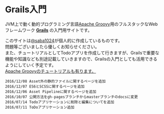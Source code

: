 # Grails入門

JVM上で動く動的プログラミング言語[Apache Groovy](http://groovy-lang.org/)用のフルスタックなWebフレームワーク [**Grails**](https://grails.org/) の入門用サイトです。  

このサイトは[@saba1024](https://twitter.com/saba1024)が個人的に作成しているものです。  
問題等ございましたら優しくお知らせください。  
また、チュートリアルとしてTodoアプリを作成して行きますが、Grailsで重要な機能や知識なども別途記載していきますので、Grailsの入門としても活用できるようにしていく予定です。  
[Apache Groovyのチュートリアルも有ります。](http://koji-k.github.io/groovy-tutorial/)


```
2016/12/08 Asset外の静的ファイルに関するページを追加
2016/12/07 ES6とSCSSに関するページを追加
2016/12/06 Asset Pipelineに関するページを追加
2016/10/07 公開方法をgh-pagesブランチからmasterブランチのdocsに変更
2016/07/14 Todoアプリケーションに削除と編集についてを追加
2016/07/11 ToDoアプリケーション追加
```